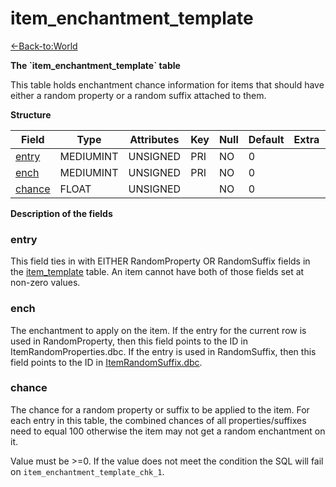 # item\_enchantment\_template

[<-Back-to:World](database-world.md)

**The \`item\_enchantment\_template\` table**

This table holds enchantment chance information for items that should have either a random property or a random suffix attached to them.

**Structure**

| Field       | Type         | Attributes | Key | Null | Default | Extra | Comment |
|-------------|--------------|------------|-----|------|---------|-------|---------|
| [entry][1]  | MEDIUMINT | UNSIGNED   | PRI | NO   | 0       |       |         |
| [ench][2]   | MEDIUMINT | UNSIGNED   | PRI | NO   | 0       |       |         |
| [chance][3] | FLOAT        | UNSIGNED   |     | NO   | 0       |       |         |

[1]: #entry
[2]: #ench
[3]: #chance

**Description of the fields**

### entry

This field ties in with EITHER RandomProperty OR RandomSuffix fields in the [item\_template](http://www.azerothcore.org/wiki/item_template) table. An item cannot have both of those fields set at non-zero values.

### ench

The enchantment to apply on the item. If the entry for the current row is used in RandomProperty, then this field points to the ID in ItemRandomProperties.dbc. If the entry is used in RandomSuffix, then this field points to the ID in [ItemRandomSuffix.dbc](ItemRandomSuffix).

### chance

The chance for a random property or suffix to be applied to the item. For each entry in this table, the combined chances of all properties/suffixes need to equal 100 otherwise the item may not get a random enchantment on it.

Value must be >=0. If the value does not meet the condition the SQL will fail on `item_enchantment_template_chk_1`.
